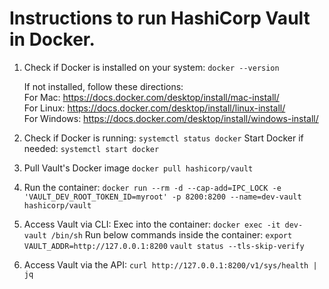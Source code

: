 # Instructions to run HashiCorp Vault in Docker.

1. Check if Docker is installed on your system: 
```docker --version```

    If not installed, follow these directions:  
    For Mac: https://docs.docker.com/desktop/install/mac-install/  
    For Linux: https://docs.docker.com/desktop/install/linux-install/  
    For Windows: https://docs.docker.com/desktop/install/windows-install/  

2. Check if Docker is running:
```systemctl status docker```
Start Docker if needed:
```systemctl start docker```

3. Pull Vault's Docker image
```docker pull hashicorp/vault```

4. Run the container:
```docker run --rm -d --cap-add=IPC_LOCK -e 'VAULT_DEV_ROOT_TOKEN_ID=myroot' -p 8200:8200 --name=dev-vault hashicorp/vault```

5. Access Vault via CLI:
    Exec into the container:
    ```docker exec -it dev-vault /bin/sh```
    Run below commands inside the container:
    ```export VAULT_ADDR=http://127.0.0.1:8200```
    ```vault status --tls-skip-verify```

6. Access Vault via the API:
```curl http://127.0.0.1:8200/v1/sys/health | jq```
